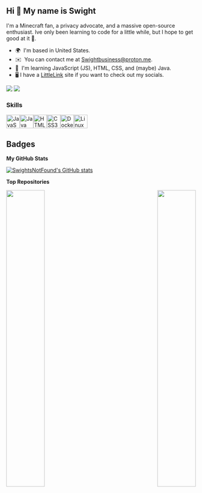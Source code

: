 ## Hi 👋 My name is Swight

I'm a Minecraft fan, a privacy advocate, and a massive open-source enthusiast. Ive only been learning to code for a little while, but I hope to get good at it 🙂.
* 🌍  I'm based in United States.
* ✉️  You can contact me at [Swightbusiness@proton.me](mailto:Swightbusiness@proton.me).
* 🧠  I'm learning JavaScript (JS), HTML, CSS, and (maybe) Java.
* 🖥️  I have a [LittleLink](https://swightslinks.vercel.app) site if you want to check out my socials.

<a href="https://www.github.com/SwightsNotFound" target="_blank" rel="noreferrer"><img
src="https://img.shields.io/github/followers/SwightsNotFound?logo=github&style=for-the-badge&color=0891b2&labelColor=1c1917" /></a> <a href="https://www.twitch.tv/swighttv" target="_blank" rel="noreferrer"><img
                  src="https://img.shields.io/twitch/status/swighttv?logo=twitchsx&style=for-the-badge&color=0891b2&labelColor=1c1917&label=TWITCH+STATUS" /></a>



### Skills


<p align="left">
<a href="https://developer.mozilla.org/en-US/docs/Web/JavaScript" target="_blank" rel="noreferrer"><img src="https://raw.githubusercontent.com/danielcranney/readme-generator/main/public/icons/skills/javascript-colored.svg" width="36" height="36" alt="JavaScript" /></a><a href="https://www.oracle.com/java/" target="_blank" rel="noreferrer"><img src="https://raw.githubusercontent.com/danielcranney/readme-generator/main/public/icons/skills/java-colored.svg" width="36" height="36" alt="Java" /></a><a href="https://developer.mozilla.org/en-US/docs/Glossary/HTML5" target="_blank" rel="noreferrer"><img src="https://raw.githubusercontent.com/danielcranney/readme-generator/main/public/icons/skills/html5-colored.svg" width="36" height="36" alt="HTML5" /></a><a href="https://www.w3.org/TR/CSS/#css" target="_blank" rel="noreferrer"><img src="https://raw.githubusercontent.com/danielcranney/readme-generator/main/public/icons/skills/css3-colored.svg" width="36" height="36" alt="CSS3" /></a><a href="https://www.docker.com/" target="_blank" rel="noreferrer"><img src="https://raw.githubusercontent.com/danielcranney/readme-generator/main/public/icons/skills/docker-colored.svg" width="36" height="36" alt="Docker" /></a><a href="https://www.linux.org" target="_blank" rel="noreferrer"><img src="https://raw.githubusercontent.com/danielcranney/readme-generator/main/public/icons/skills/linux-colored.svg" width="36" height="36" alt="Linux" /></a></p>



## Badges

<b>My GitHub Stats</b>

<a href="http://www.github.com/SwightsNotFound"><img src="https://github-readme-stats.vercel.app/api?username=SwightsNotFound&show_icons=true&hide=prs,issues,contribs&count_private=true&title_color=0891b2&text_color=ffffff&icon_color=0891b2&bg_color=1c1917&hide_border=true&show_icons=true" alt="SwightsNotFound's GitHub stats" /></a>

<b>Top Repositories</b>

<div width="100%" align="center"><a href="https://github.com/SwightsNotFound/Simply-Better" align="left"><img align="left" width="45%" src="https://github-readme-stats.vercel.app/api/pin/?username=SwightsNotFound&repo=Simply-Better&title_color=0891b2&text_color=ffffff&icon_color=0891b2&bg_color=1c1917&hide_border=true&locale=en" /></a><a href="https://github.com/SwightsNotFound/TechnoStep" align="right"><img align="right" width="45%" src="https://github-readme-stats.vercel.app/api/pin/?username=SwightsNotFound&repo=TechnoStep&title_color=0891b2&text_color=ffffff&icon_color=0891b2&bg_color=1c1917&hide_border=true&locale=en" /></a></div><br /><br /><br /><br /><br /><br /><br />
